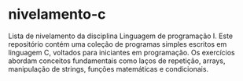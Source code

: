 # nivelamento-c
Lista de nivelamento da disciplina Linguagem de programação I. Este repositório contém uma coleção de programas simples escritos em linguagem C, voltados para iniciantes em programação. Os exercícios abordam conceitos fundamentais como laços de repetição, arrays, manipulação de strings, funções matemáticas e condicionais.
